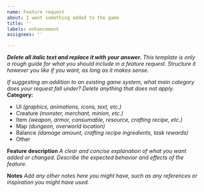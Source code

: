 ```yaml
---
name: Feature request
about: I want something added to the game
title: ''
labels: enhancement
assignees: ''

---
```


***Delete all italic text and replace it with your answer.***
*This template is only a rough guide for what you should include in a feature request. Structure it however you like if you want, as long as it makes sense.*

*If suggesting an addition to an existing game system, what main category does your request fall under? Delete anything that does not apply.*
**Category:**
- UI *(graphics, animations, icons, text, etc.)*
- Creature *(monster, merchant, minion, etc.)*
- Item *(weapon, armor, consumable, resource, crafting recipe, etc.)*
- Map *(dungeon, overworld location)*
- Balance *(damage amount, crafting recipe ingredients, task rewards)*
- Other

**Feature description**
*A clear and concise explanation of what you want added or changed. Describe the expected behavior and effects of the feature.*

**Notes**
*Add any other notes here you might have, such as any references or inspiration you might have used.*
